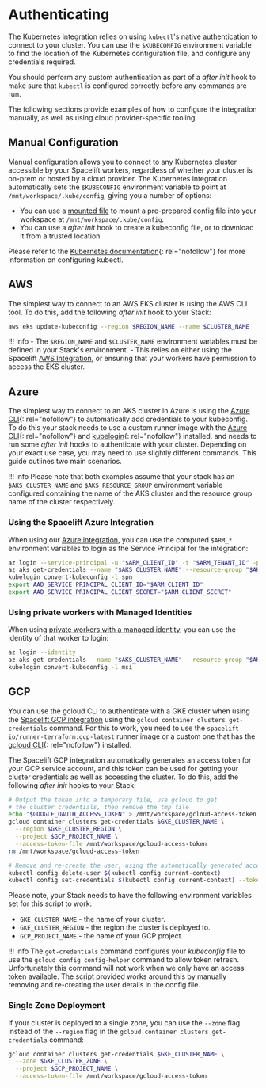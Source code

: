 # Authenticating

The Kubernetes integration relies on using `kubectl`'s native authentication to connect to your cluster. You can use the `$KUBECONFIG` environment variable to find the location of the Kubernetes configuration file, and configure any credentials required.

You should perform any custom authentication as part of a _after init_ hook to make sure that `kubectl` is configured correctly before any commands are run.

The following sections provide examples of how to configure the integration manually, as well as using cloud provider-specific tooling.

## Manual Configuration

Manual configuration allows you to connect to any Kubernetes cluster accessible by your Spacelift workers, regardless of whether your cluster is on-prem or hosted by a cloud provider. The Kubernetes integration automatically sets the `$KUBECONFIG` environment variable to point at `/mnt/workspace/.kube/config`, giving you a number of options:

- You can use a [mounted file](../../concepts/configuration/environment.md#mounted-files) to mount a pre-prepared config file into your workspace at `/mnt/workspace/.kube/config`.
- You can use a _after init_ hook to create a kubeconfig file, or to download it from a trusted location.

Please refer to the [Kubernetes documentation](https://kubernetes.io/docs/tasks/access-application-cluster/configure-access-multiple-clusters/){: rel="nofollow"} for more information on configuring kubectl.

## AWS

The simplest way to connect to an AWS EKS cluster is using the AWS CLI tool. To do this, add the following _after init_ hook to your Stack:

```bash
aws eks update-kubeconfig --region $REGION_NAME --name $CLUSTER_NAME
```

!!! info
    - The `$REGION_NAME` and `$CLUSTER_NAME` environment variables must be defined in your Stack's environment.
    - This relies on either using the Spacelift [AWS Integration](../../integrations/cloud-providers/aws.md), or ensuring that your workers have permission to access the EKS cluster.

## Azure

The simplest way to connect to an AKS cluster in Azure is using the [Azure CLI](https://docs.microsoft.com/en-us/cli/azure/){: rel="nofollow"} to automatically add credentials to your kubeconfig. To do this your stack needs to use a custom runner image with the [Azure CLI](https://github.com/Azure/azure-cli){: rel="nofollow"} and [kubelogin](https://github.com/Azure/kubelogin){: rel="nofollow"} installed, and needs to run some _after init_ hooks to authenticate with your cluster. Depending on your exact use case, you may need to use slightly different commands. This guide outlines two main scenarios.

!!! info
    Please note that both examples assume that your stack has an `$AKS_CLUSTER_NAME` and `$AKS_RESOURCE_GROUP` environment variable configured containing the name of the AKS cluster and the resource group name of the cluster respectively.

### Using the Spacelift Azure Integration

When using our [Azure integration](../../integrations/cloud-providers/azure.md#spacelift-managed-integration), you can use the computed `$ARM_*` environment variables to login as the Service Principal for the integration:

```bash
az login --service-principal -u "$ARM_CLIENT_ID" -t "$ARM_TENANT_ID" -p "$ARM_CLIENT_SECRET"
az aks get-credentials --name "$AKS_CLUSTER_NAME" --resource-group "$AKS_RESOURCE_GROUP"
kubelogin convert-kubeconfig -l spn
export AAD_SERVICE_PRINCIPAL_CLIENT_ID="$ARM_CLIENT_ID"
export AAD_SERVICE_PRINCIPAL_CLIENT_SECRET="$ARM_CLIENT_SECRET"
```

### Using private workers with Managed Identities

When using [private workers with a managed identity](../../integrations/cloud-providers/azure.md#managed-identities), you can use the identity of that worker to login:

```bash
az login --identity
az aks get-credentials --name "$AKS_CLUSTER_NAME" --resource-group "$AKS_RESOURCE_GROUP"
kubelogin convert-kubeconfig -l msi
```

## GCP

You can use the gcloud CLI to authenticate with a GKE cluster when using the [Spacelift GCP integration](../../integrations/cloud-providers/gcp.md) using the `gcloud container clusters get-credentials` command. For this to work, you need to use the `spacelift-io/runner-terraform:gcp-latest` runner image or a custom one that has the [gcloud CLI](https://cloud.google.com/sdk/gcloud){: rel="nofollow"} installed.

The Spacelift GCP integration automatically generates an access token for your GCP service account, and this token can be used for getting your cluster credentials as well as accessing the cluster. To do this, add the following _after init_ hooks to your Stack:

```bash
# Output the token into a temporary file, use gcloud to get
# the cluster credentials, then remove the tmp file
echo "$GOOGLE_OAUTH_ACCESS_TOKEN" > /mnt/workspace/gcloud-access-token
gcloud container clusters get-credentials $GKE_CLUSTER_NAME \
  --region $GKE_CLUSTER_REGION \
  --project $GCP_PROJECT_NAME \
  --access-token-file /mnt/workspace/gcloud-access-token
rm /mnt/workspace/gcloud-access-token

# Remove and re-create the user, using the automatically generated access token
kubectl config delete-user $(kubectl config current-context)
kubectl config set-credentials $(kubectl config current-context) --token=$GOOGLE_OAUTH_ACCESS_TOKEN
```

Please note, your Stack needs to have the following environment variables set for this script to work:

- `GKE_CLUSTER_NAME` - the name of your cluster.
- `GKE_CLUSTER_REGION` - the region the cluster is deployed to.
- `GCP_PROJECT_NAME` - the name of your GCP project.

!!! info
    The `get-credentials` command configures your _kubeconfig_ file to use the `gcloud config config-helper` command to allow token refresh. Unfortunately this command will not work when we only have an access token available. The script provided works around this by manually removing and re-creating the user details in the config file.

### Single Zone Deployment

If your cluster is deployed to a single zone, you can use the `--zone` flag instead of the `--region` flag in the `gcloud container clusters get-credentials` command:

```bash
gcloud container clusters get-credentials $GKE_CLUSTER_NAME \
  --zone $GKE_CLUSTER_ZONE \
  --project $GCP_PROJECT_NAME \
  --access-token-file /mnt/workspace/gcloud-access-token
```
